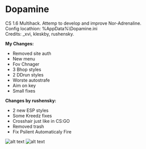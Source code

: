 # Dopamine
CS 1.6 Multihack. Attemp to develop and improve Nor-Adrenaline.<br>
Config locathion: %AppData%\Dopamine.ini<br>
Credits: _xvi, kleskby, rushensky.

<b>My Changes:</b><br>
- Removed site auth<br>
- New menu<br>
- Fov Chnager<br>
- 3 Bhop styles<br>
- 2 DDrun styles<br>
- Worste autostrafe<br>
- Aim on key<br>
- Small fixes<br>

<b>Changes by rushensky:</b>
- 2 new ESP styles<br>
- Some Kreedz fixes<br>
- Crosshair just like in CS:GO<br>
- Removed trash<br>
- Fix Psilent Automaticaly Fire<br>

![alt text](https://pp.userapi.com/c849216/v849216318/cd027/fmiiBUy9pm4.jpg)
![alt text](https://pp.userapi.com/c845120/v845120252/140365/1wflGXWp0CI.jpg)
